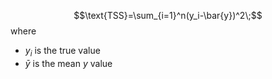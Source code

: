 $$\text{TSS}=\sum_{i=1}^n(y_i-\bar{y})^2\;$$
where
* $y_i$ is the true value
* $\bar{y}$ is the mean $y$ value
